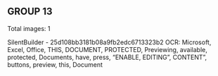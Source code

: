 ## GROUP 13
Total images: 1  

SilentBuilder - 25d108bb3181b08a9fb2edc6713323b2
OCR: Microsoft, Excel, Office, THIS, DOCUMENT, PROTECTED, Previewing, available, protected, Documents, have, press, “ENABLE, EDITING”, CONTENT”, buttons, preview, this, Document  


